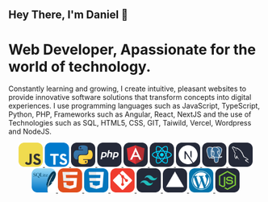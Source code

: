 ## Hey There, I'm Daniel 👋

# Web Developer, Apassionate for the world of technology.

Constantly learning and growing, I create intuitive, pleasant websites to provide innovative software solutions that transform concepts into digital experiences. I use programming languages ​​such as JavaScript, TypeScript, Python, PHP, Frameworks such as Angular, React, NextJS and the use of Technologies such as SQL, HTML5, CSS, GIT, Taiwild, Vercel, Wordpress and NodeJS.


<p align="center">
  <a href="https://skillicons.dev">
    <img src="./icons/JavaScript.svg" width="48">
    <img src="./icons/TypeScript.svg" width="48">
    <img src="./icons/Python-Dark.svg" width="48">
    <img src="./icons/PHP-Dark.svg" width="48">
    <img src="./icons/Angular-Dark.svg" width="48">
    <img src="./icons/React-Dark.svg" width="48">
    <img src="./icons/NextJS-Dark.svg" width="48">
    <img src="./icons/PostgreSQL-Dark.svg" width="48">
    <img src="./icons/MySQL-Dark.svg"  width="48">
    <img src="./icons/SQLite.svg" width="48">
    <img src="./icons/HTML.svg" width="48">
    <img src="./icons/CSS.svg" width="48">
    <img src="./icons/Git.svg" width="48">
    <img src="./icons/TailwindCSS-Dark.svg" width="48">
    <img src="./icons/Vercel-Dark.svg" width="48">
    <img src="./icons/Wordpress.svg" width="48">
    <img src="./icons/NodeJS-Dark.svg" width="48">
  </a>
</p>

<!--
**dmunoz05/dmunoz05** is a ✨ _special_ ✨ repository because its `README.md` (this file) appears on your GitHub profile.

Here are some ideas to get you started:

- 🔭 I’m currently working on ...
- 🌱 I’m currently learning ...
- 👯 I’m looking to collaborate on ...
- 🤔 I’m looking for help with ...
- 💬 Ask me about ...
- 📫 How to reach me: ...
- 😄 Pronouns: ...
- ⚡ Fun fact: ...
-->
